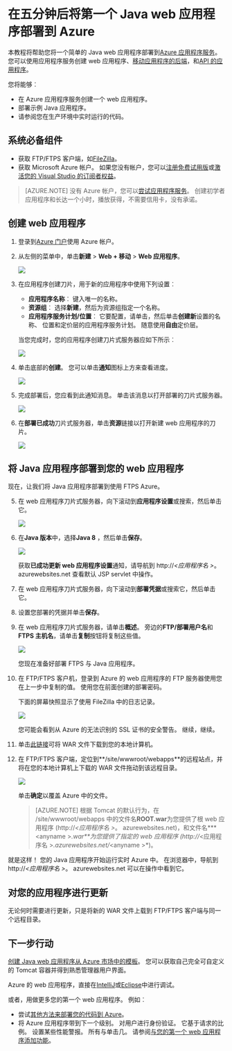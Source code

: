 <properties 
    pageTitle="在五分钟后将第一个 Java web 应用程序部署到 Azure |Microsoft Azure" 
    description="了解部署示例应用程序的应用程序服务中运行 web 应用程序是多么容易。 启动快速进行实际的开发，并立即查看结果。" 
    services="app-service\web"
    documentationCenter=""
    authors="cephalin"
    manager="wpickett"
    editor=""
/>

<tags
    ms.service="app-service-web"
    ms.workload="web"
    ms.tgt_pltfrm="na"
    ms.devlang="na"
    ms.topic="hero-article"
    ms.date="10/13/2016" 
    ms.author="cephalin"
/>
    
# <a name="deploy-your-first-java-web-app-to-azure-in-five-minutes"></a>在五分钟后将第一个 Java web 应用程序部署到 Azure

本教程将帮助您将一个简单的 Java web 应用程序部署到[Azure 应用程序服务](../app-service/app-service-value-prop-what-is.md)。
您可以使用应用程序服务创建 web 应用程序、[移动应用程序的后端](/documentation/learning-paths/appservice-mobileapps/)，和[API 的应用程序](../app-service-api/app-service-api-apps-why-best-platform.md)。

您将能够︰ 

- 在 Azure 应用程序服务创建一个 web 应用程序。
- 部署示例 Java 应用程序。
- 请参阅您在生产环境中实时运行的代码。

## <a name="prerequisites"></a>系统必备组件

- 获取 FTP/FTPS 客户端，如[FileZilla](https://filezilla-project.org/)。
- 获取 Microsoft Azure 帐户。 如果您没有帐户，您可以[注册免费试用版](/pricing/free-trial/?WT.mc_id=A261C142F)或[激活您的 Visual Studio 的订阅者权益](/pricing/member-offers/msdn-benefits-details/?WT.mc_id=A261C142F)。

>[AZURE.NOTE] 没有 Azure 帐户，您可以[尝试应用程序服务](http://go.microsoft.com/fwlink/?LinkId=523751)。 创建初学者应用程序和长达一个小时，播放获得，不需要信用卡，没有承诺。

<a name="create"></a>
## <a name="create-a-web-app"></a>创建 web 应用程序

1. 登录到[Azure 门户](https://portal.azure.com)使用 Azure 帐户。

2. 从左侧的菜单中，单击**新建** > **Web + 移动** > **Web 应用程序**。

    ![](./media/app-service-web-get-started-languages/create-web-app-portal.png)

3. 在应用程序创建刀片，用于新的应用程序中使用下列设置︰

    - **应用程序名称**︰ 键入唯一的名称。
    - **资源组**︰ 选择**新建**，然后为资源组指定一个名称。
    - **应用程序服务计划/位置**︰ 它要配置，请单击，然后单击**创建新**设置的名称、 位置和定价层的应用程序服务计划。 随意使用**自由**定价层。

    当您完成时，您的应用程序创建刀片式服务器应如下所示︰

    ![](./media/app-service-web-get-started-languages/create-web-app-settings.png)

3. 单击底部的**创建**。 您可以单击**通知**图标上方来查看进度。

    ![](./media/app-service-web-get-started-languages/create-web-app-started.png)

4. 完成部署后，您应看到此通知消息。 单击该消息以打开部署的刀片式服务器。

    ![](./media/app-service-web-get-started-languages/create-web-app-finished.png)

5. 在**部署已成功**刀片式服务器，单击**资源**链接以打开新建 web 应用程序的刀片。

    ![](./media/app-service-web-get-started-languages/create-web-app-resource.png)

## <a name="deploy-a-java-app-to-your-web-app"></a>将 Java 应用程序部署到您的 web 应用程序

现在，让我们将 Java 应用程序部署到使用 FTPS Azure。

5. 在 web 应用程序刀片式服务器，向下滚动到**应用程序设置**或搜索，然后单击它。 

    ![](./media/app-service-web-get-started-languages/set-java-application-settings.png)

6. 在**Java 版本**中，选择**Java 8** ，然后单击**保存**。

    ![](./media/app-service-web-get-started-languages/set-java-application-settings.png)

    获取**已成功更新 web 应用程序设置**通知，请导航到 http://*&lt;应用程序名 >*。 azurewebsites.net 查看默认 JSP servlet 中操作。

7. 在 web 应用程序刀片式服务器，向下滚动到**部署凭据**或搜索它，然后单击它。

8. 设置您部署的凭据并单击**保存**。

7. 在 web 应用程序刀片式服务器，请单击**概述**。 旁边的**FTP/部署用户名**和**FTPS 主机名**，请单击**复制**按钮将复制这些值。

    ![](./media/app-service-web-get-started-languages/get-ftp-url.png)

    您现在准备好部署 FTPS 与 Java 应用程序。

8. 在 FTP/FTPS 客户机，登录到 Azure 的 web 应用程序的 FTP 服务器使用您在上一步中复制的值。 使用您在前面创建的部署密码。

    下面的屏幕快照显示了使用 FileZilla 中的日志记录。

    ![](./media/app-service-web-get-started-languages/filezilla-login.png)

    您可能会看到从 Azure 的无法识别的 SSL 证书的安全警告。 继续，继续。

9. 单击[此链接](https://github.com/Azure-Samples/app-service-web-java-get-started/raw/master/webapps/ROOT.war)可将 WAR 文件下载到您的本地计算机。

9. 在 FTP/FTPS 客户端，定位到**/site/wwwroot/webapps**的远程站点，并将在您的本地计算机上下载的 WAR 文件拖动到该远程目录。

    ![](./media/app-service-web-get-started-languages/transfer-war-file.png)

    单击**确定**以覆盖 Azure 中的文件。

    >[AZURE.NOTE] 根据 Tomcat 的默认行为，在 /site/wwwroot/webapps 中的文件名**ROOT.war**为您提供了根 web 应用程序 (http://*&lt;应用程序名 >*。 azurewebsites.net)，和文件名***&lt;anyname >*.war**为您提供了指定的 web 应用程序 (http://*&lt;应用程序名 >*.azurewebsites.net/*&lt;anyname >*)。

就是这样！ 您的 Java 应用程序开始运行实时 Azure 中。 在浏览器中，导航到 http://*&lt;应用程序名 >*。 azurewebsites.net 可以在操作中看到它。 

## <a name="make-updates-to-your-app"></a>对您的应用程序进行更新

无论何时需要进行更新，只是将新的 WAR 文件上载到 FTP/FTPS 客户端与同一个远程目录。

## <a name="next-steps"></a>下一步行动

[创建 Java web 应用程序从 Azure 市场中的模板](web-sites-java-get-started.md#marketplace)。 您可以获取自己完全可自定义的 Tomcat 容器并得到熟悉管理器用户界面。 

Azure 的 web 应用程序，直接在[IntelliJ](app-service-web-debug-java-web-app-in-intellij.md)或[Eclipse](app-service-web-debug-java-web-app-in-eclipse.md)中进行调试。

或者，用做更多您的第一个 web 应用程序。 例如︰

- 尝试[其他方法来部署您的代码到 Azure](../app-service-web/web-sites-deploy.md)。 
- 将 Azure 应用程序带到下一个级别。 对用户进行身份验证。 它基于请求的比例。 设置某些性能警报。 所有与单击几。 请参阅[与您的第一个 web 应用程序添加功能](app-service-web-get-started-2.md)。

